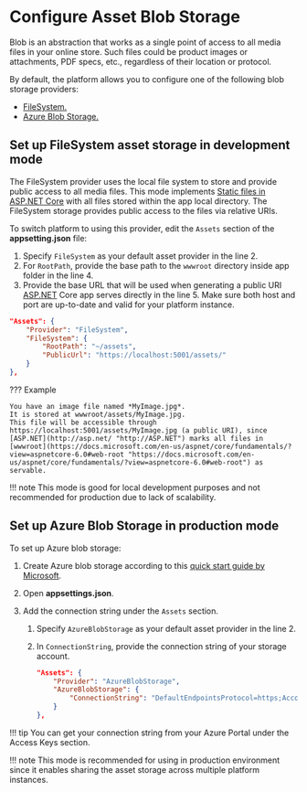 ﻿# Configure Asset Blob Storage

Blob is an abstraction that works as a single point of access to all media files in your online store. Such files could be product images or attachments, PDF specs, etc., regardless of their location or protocol.

By default, the platform allows you to configure one of the following blob storage providers:

* [FileSystem.](03-configuring-asset-blob-storage.md#setting-up-filesystem-asset-storage-in-development-mode)
* [Azure Blob Storage.](03-configuring-asset-blob-storage.md#setting-up-azure-blob-storage-in-production-mode)

## Set up FileSystem asset storage in development mode

The FileSystem provider uses the local file system to store and provide public access to all media files. This mode implements [Static files in ASP.NET Core](https://docs.microsoft.com/en-us/aspnet/core/fundamentals/static-files?view=aspnetcore-6.0) with all files stored within the app local directory. The FileSystem storage provides public access to the files via relative URIs. 

To switch platform to using this provider, edit the `Assets` section of the **appsetting.json** file:

1. Specify `FileSystem` as your default asset provider in the line 2.
1. For `RootPath`, provide the base path to the `wwwroot` directory inside app folder in the line 4.
1. Provide the base URL that will be used when generating a public URI [ASP.NET](http://asp.net/ "http://ASP.NET") Core app serves directly in the line 5. Make sure both host and port are up-to-date and valid for your platform instance.

```json title="appsettings.json"
"Assets": {
    "Provider": "FileSystem",
    "FileSystem": {
        "RootPath": "~/assets",
        "PublicUrl": "https://localhost:5001/assets/"
    }
},
```

??? Example

    You have an image file named *MyImage.jpg*.
    It is stored at wwwroot/assets/MyImage.jpg. 
    This file will be accessible through https://localhost:5001/assets/MyImage.jpg (a public URI), since [ASP.NET](http://asp.net/ "http://ASP.NET") marks all files in [wwwroot](https://docs.microsoft.com/en-us/aspnet/core/fundamentals/?view=aspnetcore-6.0#web-root "https://docs.microsoft.com/en-us/aspnet/core/fundamentals/?view=aspnetcore-6.0#web-root") as servable.

!!! note
    This mode is good for local development purposes and not recommended for production due to lack of scalability.

## Set up Azure Blob Storage in production mode

To set up Azure blob storage:

1. Create Azure blob storage according to this [quick start guide by Microsoft](https://docs.microsoft.com/en-us/azure/storage/blobs/storage-quickstart-blobs-portal).

1. Open **appsettings.json**.

1. Add the connection string under the `Assets` section.

    1. Specify `AzureBlobStorage` as your default asset provider in the line 2.
    1. In `ConnectionString`, provide the connection string of your storage account.

        ```json title="appsettings.json"
        "Assets": {
            "Provider": "AzureBlobStorage",
            "AzureBlobStorage": {
                "ConnectionString": "DefaultEndpointsProtocol=https;AccountName=<media account name>;AccountKey=<media account key>;EndpointSuffix=core.windows.net"
            }
        },
        ```

!!! tip
    You can get your connection string from your Azure Portal under the Access Keys section.

!!! note
    This mode is recommended for using in production environment since it enables sharing the asset storage across multiple platform instances.
